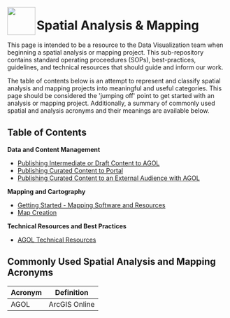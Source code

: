 <a href="url"><img src="http://gis.mtc.ca.gov/mtcimages/mtcgisLogo.png" align="left" height="64" width="64" ></a>
# Spatial Analysis & Mapping

This page is intended to be a resource to the Data Visualization team when beginning a spatial analysis or mapping project. This sub-repository contains standard operating proceedures (SOPs), best-practices, guidelines, and technical resources that should guide and inform our work. 

The table of contents below is an attempt to represent and classify spatial analysis and mapping projects into meaningful and useful categories. This page should be considered the 'jumping off' point to get started with an analysis or mapping project. Additionally, a summary of commonly used spatial and analysis acronyms and their meanings are available below.  

## Table of Contents

**Data and Content Management**

  - [Publishing Intermediate or Draft Content to AGOL]()
  - [Publishing Curated Content to Portal]()
  - [Publishing Curated Content to an External Audience with AGOL](https://github.com/BayAreaMetro/DataVizSOP/blob/master/SpatialAnalysisMapping/PublishingSharingAGOL.md#publishing-curated-content-to-an-external-audience-with-arcgis-online)

**Mapping and Cartography**

  - [Getting Started - Mapping Software and Resources](https://github.com/BayAreaMetro/DataVizSOP/blob/master/SpatialAnalysisMapping/GettingStartedMappingSoftwareResources.md)
  - [Map Creation](https://github.com/BayAreaMetro/DataVizSOP/blob/master/SpatialAnalysisMapping/MapCreation.md)

**Technical Resources and Best Practices**

  - [AGOL Technical Resources](https://github.com/BayAreaMetro/DataVizSOP/blob/master/SpatialAnalysisMapping/AGOLTechnicalResources.md)

## Commonly Used Spatial Analysis and Mapping Acronyms

|Acronym|Definition   |
|-------|-------------|
|AGOL   |ArcGIS Online|  